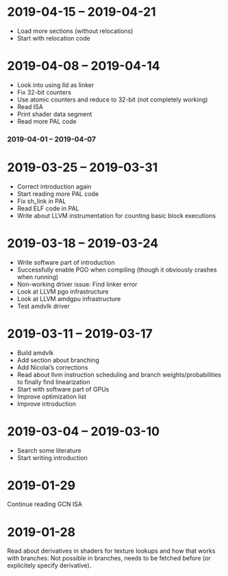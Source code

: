 # 2019-04-15 – 2019-04-21
- Load more sections (without relocations)
- Start with relocation code

# 2019-04-08 – 2019-04-14
- Look into using lld as linker
- Fix 32-bit counters
- Use atomic counters and reduce to 32-bit (not completely working)
- Read ISA
- Print shader data segment
- Read more PAL code

### 2019-04-01 – 2019-04-07

# 2019-03-25 – 2019-03-31
- Correct introduction again
- Start reading more PAL code
- Fix sh_link in PAL
- Read ELF code in PAL
- Write about LLVM instrumentation for counting basic block executions

# 2019-03-18 – 2019-03-24
- Write software part of introduction
- Successfully enable PGO when compiling (though it obviously crashes when running)
- Non-working driver issue: Find linker error
- Look at LLVM pgo infrastructure
- Look at LLVM amdgpu infrastructure
- Test amdvlk driver

# 2019-03-11 – 2019-03-17
- Build amdvlk
- Add section about branching
- Add Nicolai’s corrections
- Read about llvm instruction scheduling and branch weights/probabilities to finally find linearization
- Start with software part of GPUs
- Improve optimization list
- Improve introduction

# 2019-03-04 – 2019-03-10
- Search some literature
- Start writing introduction

# 2019-01-29
Continue reading GCN ISA

# 2019-01-28
Read about derivatives in shaders for texture lookups and how that works with branches: Not possible in branches, needs to be fetched before (or explicitely specify derivative).
